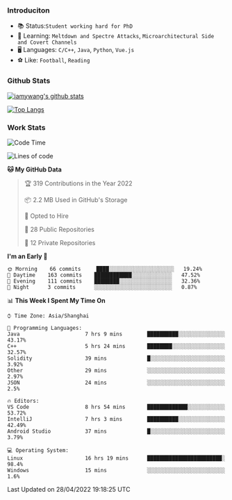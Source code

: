 ### Introduciton

- 📚 Status:`Student working hard for PhD`
- 🔎 Learning: `Meltdown and Spectre Attacks`, `Microarchitectural Side and Covert Channels`
- 🖥️ Languages: `C/C++`, `Java`, `Python`, `Vue.js`
- ⚽ Like: `Football`, `Reading`

### Github Stats

[![iamywang's github stats](https://github-readme-stats.vercel.app/api?username=iamywang&count_private=true&show_icons=true)]()

[![Top Langs](https://github-readme-stats.vercel.app/api/top-langs/?username=iamywang&layout=compact)]()

### Work Stats

<!--START_SECTION:waka-->
![Code Time](http://img.shields.io/badge/Code%20Time-292%20hrs%2028%20mins-blue)

![Lines of code](https://img.shields.io/badge/From%20Hello%20World%20I%27ve%20Written--49%20Thousand%20lines%20of%20code-blue)

**🐱 My GitHub Data** 

> 🏆 319 Contributions in the Year 2022
 > 
> 📦 2.2 MB Used in GitHub's Storage 
 > 
> 💼 Opted to Hire
 > 
> 📜 28 Public Repositories 
 > 
> 🔑 12 Private Repositories  
 > 
**I'm an Early 🐤** 

```text
🌞 Morning    66 commits     ████░░░░░░░░░░░░░░░░░░░░░   19.24% 
🌆 Daytime    163 commits    ████████████░░░░░░░░░░░░░   47.52% 
🌃 Evening    111 commits    ████████░░░░░░░░░░░░░░░░░   32.36% 
🌙 Night      3 commits      ░░░░░░░░░░░░░░░░░░░░░░░░░   0.87%

```


📊 **This Week I Spent My Time On** 

```text
⌚︎ Time Zone: Asia/Shanghai

💬 Programming Languages: 
Java                     7 hrs 9 mins        ██████████░░░░░░░░░░░░░░░   43.17% 
C++                      5 hrs 24 mins       ████████░░░░░░░░░░░░░░░░░   32.57% 
Solidity                 39 mins             █░░░░░░░░░░░░░░░░░░░░░░░░   3.92% 
Other                    29 mins             ░░░░░░░░░░░░░░░░░░░░░░░░░   2.97% 
JSON                     24 mins             ░░░░░░░░░░░░░░░░░░░░░░░░░   2.5%

🔥 Editors: 
VS Code                  8 hrs 54 mins       █████████████░░░░░░░░░░░░   53.72% 
IntelliJ                 7 hrs 3 mins        ██████████░░░░░░░░░░░░░░░   42.49% 
Android Studio           37 mins             █░░░░░░░░░░░░░░░░░░░░░░░░   3.79%

💻 Operating System: 
Linux                    16 hrs 19 mins      ████████████████████████░   98.4% 
Windows                  15 mins             ░░░░░░░░░░░░░░░░░░░░░░░░░   1.6%

```


 Last Updated on 28/04/2022 19:18:25 UTC
<!--END_SECTION:waka-->
